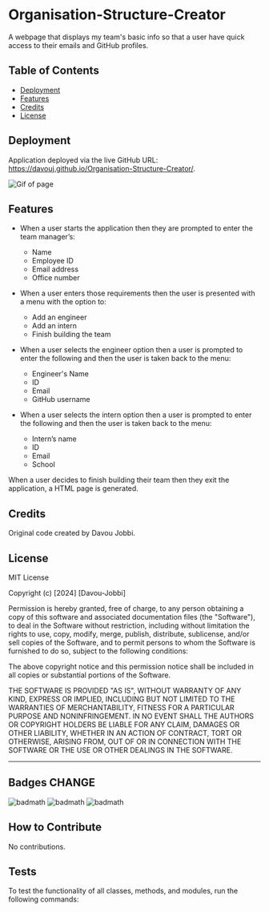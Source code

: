 # Organisation-Structure-Creator
A webpage that displays my team's basic info so that a user have quick access to their emails and GitHub profiles.

## Table of Contents 


- [Deployment](#deployment)
- [Features](#features)
- [Credits](#credits)
- [License](#license)

## Deployment

Application deployed via the live GitHub URL: https://davouj.github.io/Organisation-Structure-Creator/.


![Gif of page](/assets/images/page.gif)

## Features

* When a user starts the application then they are prompted to enter the team manager’s:
    *  Name
    *  Employee ID
    *  Email address
    *  Office number

* When a user enters those requirements then the user is presented with a menu with the option to:
    *  Add an engineer
    *  Add an intern
    *  Finish building the team

* When a user selects the engineer option then a user is prompted to enter the following and then the user is taken back to the menu:
    *  Engineer's Name
    *  ID
    *  Email
    *  GitHub username

* When a user selects the intern option then a user is prompted to enter the following and then the user is taken back to the menu:
    *  Intern’s name
    *  ID
    *  Email
    *  School

When a user decides to finish building their team then they exit the application, a HTML page is generated.


## Credits

Original code created by Davou Jobbi.

## License

MIT License

Copyright (c) [2024] [Davou-Jobbi]

Permission is hereby granted, free of charge, to any person obtaining a copy
of this software and associated documentation files (the "Software"), to deal
in the Software without restriction, including without limitation the rights
to use, copy, modify, merge, publish, distribute, sublicense, and/or sell
copies of the Software, and to permit persons to whom the Software is
furnished to do so, subject to the following conditions:

The above copyright notice and this permission notice shall be included in all
copies or substantial portions of the Software.

THE SOFTWARE IS PROVIDED "AS IS", WITHOUT WARRANTY OF ANY KIND, EXPRESS OR
IMPLIED, INCLUDING BUT NOT LIMITED TO THE WARRANTIES OF MERCHANTABILITY,
FITNESS FOR A PARTICULAR PURPOSE AND NONINFRINGEMENT. IN NO EVENT SHALL THE
AUTHORS OR COPYRIGHT HOLDERS BE LIABLE FOR ANY CLAIM, DAMAGES OR OTHER
LIABILITY, WHETHER IN AN ACTION OF CONTRACT, TORT OR OTHERWISE, ARISING FROM,
OUT OF OR IN CONNECTION WITH THE SOFTWARE OR THE USE OR OTHER DEALINGS IN THE
SOFTWARE.

---

## Badges CHANGE

![badmath](https://img.shields.io/badge/HTML-49.3-blue)
![badmath](https://img.shields.io/badge/CSS-1.9-orange)
![badmath](https://img.shields.io/badge/js-48.8-purple)

## How to Contribute

No contributions.

## Tests

To test the functionality of all classes,  methods, and modules, run the following commands:
  

